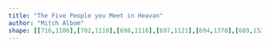 ```yaml
---
title: "The Five People you Meet in Heavan"
author: "Mitch Albom"
shape: [[716,1106],[702,1110],[698,1116],[697,1121],[694,1378],[689,1528],[690,1554],[689,1628],[687,1662],[688,1678],[680,1835],[681,1842],[679,1862],[679,1916],[676,1994],[677,2021],[680,2024],[686,2026],[703,2027],[747,2027],[754,2025],[759,2017],[761,1983],[764,1827],[764,1668],[766,1658],[765,1630],[767,1609],[766,1590],[768,1575],[768,1555],[770,1548],[771,1483],[773,1463],[772,1445],[774,1420],[773,1412],[775,1396],[776,1350],[779,1327],[781,1291],[784,1188],[783,1169],[786,1126],[783,1115],[777,1111],[762,1108],[733,1106]]
---
```

